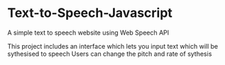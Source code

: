 # Text-to-Speech-Javascript
A simple text to speech website using Web Speech API

This project includes an interface which lets you input text which will be sythesised to speech
Users can change the pitch and rate of sythesis
